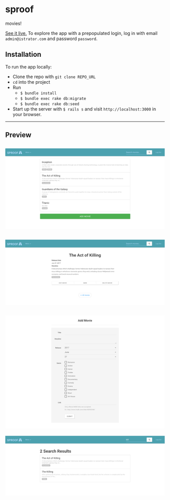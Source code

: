 # sproof

movies!

[See it live.](https://sproof-ting.herokuapp.com/)
To explore the app with a prepopulated login, log in with email
`admin@istrator.com` and password `password`.

## Installation

To run the app locally: 

* Clone the repo with `git clone REPO_URL`
* `cd` into the project
* Run
  * `$ bundle install`
  * `$ bundle exec rake db:migrate`
  * `$ bundle exec rake db:seed`
* Start up the server with `$ rails s` and visit `http://localhost:3000` in your browser.

---

## Preview
![index](https://github.com/eating247/sproof/blob/master/screenshots/sproof-index.png)
---
![show](https://github.com/eating247/sproof/blob/master/screenshots/sproof-show.png)
---
![add](https://github.com/eating247/sproof/blob/master/screenshots/sproof-form.png)
---
![search](https://github.com/eating247/sproof/blob/master/screenshots/sproof-search.png)
